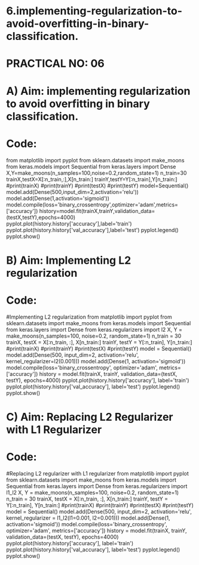 # 6.implementing-regularization-to-avoid-overfitting-in-binary-classification.
# PRACTICAL NO: 06
# A) Aim: implementing regularization to avoid overfitting in binary classification.
# Code:


from matplotlib import pyplot
from sklearn.datasets import make_moons
from keras.models import Sequential
from keras.layers import Dense
X,Y=make_moons(n_samples=100,noise=0.2,random_state=1)
n_train=30
trainX,testX=X[:n_train,:],X[n_train:]
trainY,testY=Y[:n_train],Y[n_train:]
#print(trainX)
#print(trainY)
#print(testX)
#print(testY)
model=Sequential()
model.add(Dense(500,input_dim=2,activation='relu'))
model.add(Dense(1,activation='sigmoid'))
model.compile(loss='binary_crossentropy',optimizer='adam',metrics=['accuracy'])
history=model.fit(trainX,trainY,validation_data=(testX,testY),epochs=4000)
pyplot.plot(history.history['accuracy'],label='train')
pyplot.plot(history.history['val_accuracy'],label='test')
pyplot.legend()
pyplot.show()

# B) Aim: Implementing L2 regularization
# Code:

#Implementing L2 regularization
from matplotlib import pyplot
from sklearn.datasets import make_moons
from keras.models import Sequential
from keras.layers import Dense
from keras.regularizers import l2
X, Y = make_moons(n_samples=100, noise=0.2, random_state=1)
n_train = 30
trainX, testX = X[:n_train, :], X[n_train:]
trainY, testY = Y[:n_train], Y[n_train:]
#print(trainX)
#print(trainY)
#print(testX)
#print(testY)
model = Sequential()
model.add(Dense(500, input_dim=2, activation='relu', kernel_regularizer=l2(0.001)))
model.add(Dense(1, activation='sigmoid'))
model.compile(loss='binary_crossentropy', optimizer='adam', metrics=['accuracy'])
history = model.fit(trainX, trainY, validation_data=(testX, testY), epochs=4000)
pyplot.plot(history.history['accuracy'], label='train')
pyplot.plot(history.history['val_accuracy'], label='test')
pyplot.legend()
pyplot.show()

# C) Aim: Replacing L2 Regularizer with L1 Regularizer
# Code:

#Replacing L2 regularizer with L1 regularizer
from matplotlib import pyplot
from sklearn.datasets import make_moons
from keras.models import Sequential
from keras.layers import Dense
from keras.regularizers import l1_l2
X, Y = make_moons(n_samples=100, noise=0.2, random_state=1)
n_train = 30
trainX, testX = X[:n_train, :], X[n_train:]
trainY, testY = Y[:n_train], Y[n_train:]
#print(trainX)
#print(trainY)
#print(testX)
#print(testY)
model = Sequential()
model.add(Dense(500, input_dim=2, activation='relu', kernel_regularizer = l1_l2(l1=0.001, l2=0.001)))
model.add(Dense(1, activation='sigmoid'))
model.compile(loss='binary_crossentropy', optimizer='adam', metrics=['accuracy'])
history = model.fit(trainX, trainY, validation_data=(testX, testY), epochs=4000)
pyplot.plot(history.history['accuracy'], label='train')
pyplot.plot(history.history['val_accuracy'], label='test')
pyplot.legend()
pyplot.show()
